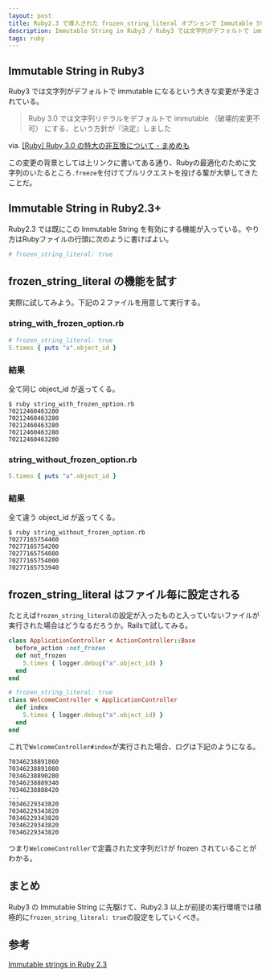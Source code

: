 ```yaml
---
layout: post
title: Ruby2.3 で導入された frozen_string_literal オプションで Immutable String を実現する
description: Immutable String in Ruby3 / Ruby3 では文字列がデフォルトで immutable になるという大きな変更が予定されている。この変更の背景としては上リンクに書いてある通り、Rubyの最適化のために文字列のいたるところ.freezeを付けてプルリクエストを投げる輩が大挙してきたことだ。Ruby2.3 で既にこの Immutable String を有効にする機能が入っている。やり方はRubyファイルの行頭に下記のように書けばよい。
tags: ruby
---
```


## Immutable String in Ruby3

Ruby3 では文字列がデフォルトで immutable になるという大きな変更が予定されている。

> Ruby 3.0 では文字列リテラルをデフォルトで immutable （破壊的変更不可） にする、という方針が『決定』しました

via. [[Ruby] Ruby 3.0 の特大の非互換について - まめめも](http://d.hatena.ne.jp/ku-ma-me/20151004/p1)

この変更の背景としては上リンクに書いてある通り、Rubyの最適化のために文字列のいたるところ`.freeze`を付けてプルリクエストを投げる輩が大挙してきたことだ。

## Immutable String in Ruby2.3+

Ruby2.3 では既にこの Immutable String を有効にする機能が入っている。やり方はRubyファイルの行頭に次のように書けばよい。

```rb
# frozen_string_literal: true
```

## frozen_string_literal の機能を試す

実際に試してみよう。下記の２ファイルを用意して実行する。

### string_with_frozen_option.rb

```rb
# frozen_string_literal: true
5.times { puts "a".object_id }
```

### 結果

全て同じ object_id が返ってくる。

```
$ ruby string_with_frozen_option.rb
70212460463280
70212460463280
70212460463280
70212460463280
70212460463280
```

### string_without_frozen_option.rb

```rb
5.times { puts "a".object_id }
```

### 結果

全て違う object_id が返ってくる。

```
$ ruby string_without_frozen_option.rb
70277165754460
70277165754200
70277165754080
70277165754000
70277165753940
```

## frozen_string_literal はファイル毎に設定される

たとえば`frozen_string_literal`の設定が入ったものと入っていないファイルが実行された場合はどうなるだろうか。Railsで試してみる。

```rb
class ApplicationController < ActionController::Base
  before_action :not_frozen
  def not_frozen
    5.times { logger.debug("a".object_id) }
  end
end
```

```rb
# frozen_string_literal: true
class WelcomeController < ApplicationController
  def index
    5.times { logger.debug("a".object_id) }
  end
end
```

これで`WelcomeController#index`が実行された場合、ログは下記のようになる。

```
70346238891860
70346238891080
70346238890280
70346238889340
70346238888420
...
70346229343820
70346229343820
70346229343820
70346229343820
70346229343820
```

つまり`WelcomeController`で定義された文字列だけが frozen されていることがわかる。

## まとめ

Ruby3 の Immutable String に先駆けて、Ruby2.3 以上が前提の実行環境では積極的に`frozen_string_literal: true`の設定をしていくべき。

## 参考

[Immutable strings in Ruby 2.3](https://wyeworks.com/blog/2015/12/1/immutable-strings-in-ruby-2-dot-3)

